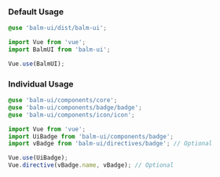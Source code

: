 ### Default Usage

```scss
@use 'balm-ui/dist/balm-ui';
```

```js
import Vue from 'vue';
import BalmUI from 'balm-ui';

Vue.use(BalmUI);
```

### Individual Usage

```scss
@use 'balm-ui/components/core';
@use 'balm-ui/components/badge/badge';
@use 'balm-ui/components/icon/icon';
```

```js
import Vue from 'vue';
import UiBadge from 'balm-ui/components/badge';
import vBadge from 'balm-ui/directives/badge'; // Optional

Vue.use(UiBadge);
Vue.directive(vBadge.name, vBadge); // Optional
```
